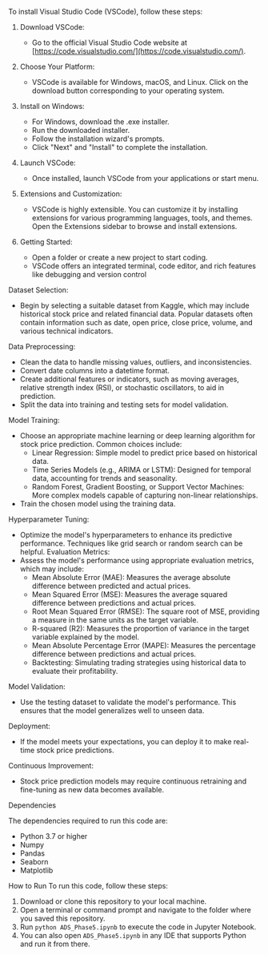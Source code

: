 To install Visual Studio Code (VSCode), follow these steps:

1. Download VSCode:
   - Go to the official Visual Studio Code website at [https://code.visualstudio.com/](https://code.visualstudio.com/).

2. Choose Your Platform:
   - VSCode is available for Windows, macOS, and Linux. Click on the download button corresponding to your operating system.

3. Install on Windows:
   - For Windows, download the .exe installer.
   - Run the downloaded installer.
   - Follow the installation wizard's prompts.
   - Click "Next" and "Install" to complete the installation.

4. Launch VSCode:
   - Once installed, launch VSCode from your applications or start menu.

5. Extensions and Customization:
   - VSCode is highly extensible. You can customize it by installing extensions for various programming languages, tools, and themes. Open the Extensions sidebar to browse and install extensions.

6. Getting Started:
   - Open a folder or create a new project to start coding.
   - VSCode offers an integrated terminal, code editor, and rich features like debugging and version control


 Dataset Selection:
   - Begin by selecting a suitable dataset from Kaggle, which may include historical stock price and related financial data. Popular datasets often contain information such as date, open price, close price, volume, and various technical indicators.

 Data Preprocessing:
   - Clean the data to handle missing values, outliers, and inconsistencies.
   - Convert date columns into a datetime format.
   - Create additional features or indicators, such as moving averages, relative strength index (RSI), or stochastic oscillators, to aid in prediction.
   - Split the data into training and testing sets for model validation.

 Model Training:
   - Choose an appropriate machine learning or deep learning algorithm for stock price prediction. Common choices include:
     - Linear Regression: Simple model to predict price based on historical data.
     - Time Series Models (e.g., ARIMA or LSTM): Designed for temporal data, accounting for trends and seasonality.
     - Random Forest, Gradient Boosting, or Support Vector Machines: More complex models capable of capturing non-linear relationships.
   - Train the chosen model using the training data.

 Hyperparameter Tuning:
   - Optimize the model's hyperparameters to enhance its predictive performance. Techniques like grid search or random search can be helpful.
 Evaluation Metrics:
   - Assess the model's performance using appropriate evaluation metrics, which may include:
     - Mean Absolute Error (MAE): Measures the average absolute difference between predicted and actual prices.
     - Mean Squared Error (MSE): Measures the average squared difference between predictions and actual prices.
     - Root Mean Squared Error (RMSE): The square root of MSE, providing a measure in the same units as the target variable.
     - R-squared (R2): Measures the proportion of variance in the target variable explained by the model.
     - Mean Absolute Percentage Error (MAPE): Measures the percentage difference between predictions and actual prices.
     - Backtesting: Simulating trading strategies using historical data to evaluate their profitability.
   
 Model Validation:
   - Use the testing dataset to validate the model's performance. This ensures that the model generalizes well to unseen data.

  Deployment:
   - If the model meets your expectations, you can deploy it to make real-time stock price predictions.

 Continuous Improvement:
   - Stock price prediction models may require continuous retraining and fine-tuning as new data becomes available.


Dependencies

The dependencies required to run this code are:

- Python 3.7 or higher
- Numpy
- Pandas
- Seaborn
- Matplotlib


How to Run
To run this code, follow these steps:

1. Download or clone this repository to your local machine.
2. Open a terminal or command prompt and navigate to the folder where you saved this repository.
3. Run `python ADS_Phase5.ipynb` to execute the code in Jupyter Notebook.
4. You can also open `ADS_Phase5.ipynb` in any IDE that supports Python and run it from there.

